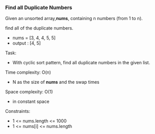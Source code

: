 ### Find all Duplicate Numbers

Given an unsorted array,**nums**, containing n numbers (from 1 to n). 

find all of the duplicate numbers.

- nums = [3, 4, 4, 5, 5]
- output : [4, 5]

Task:
- With cyclic sort pattern, find all duplicate numbers in the given list.

Time complexity: O(n)
- N as the size of **nums** and the swap times

Space complexity: O(1)
- in constant space

Constraints:
- 1 <= nums.length <= 1000
- 1 <= nums[i] <= nums.length
